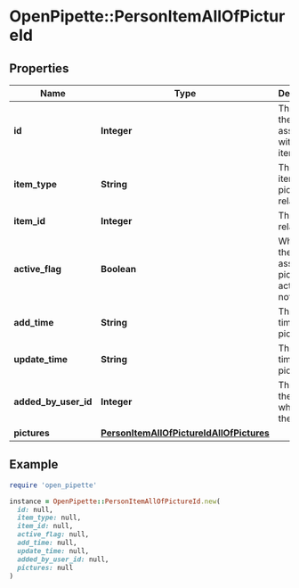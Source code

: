 # OpenPipette::PersonItemAllOfPictureId

## Properties

| Name | Type | Description | Notes |
| ---- | ---- | ----------- | ----- |
| **id** | **Integer** | The ID of the picture associated with the item | [optional] |
| **item_type** | **String** | The type of item the picture is related to | [optional] |
| **item_id** | **Integer** | The ID of related item | [optional] |
| **active_flag** | **Boolean** | Whether the associated picture is active or not | [optional] |
| **add_time** | **String** | The add time of the picture | [optional] |
| **update_time** | **String** | The update time of the picture | [optional] |
| **added_by_user_id** | **Integer** | The ID of the user who added the picture | [optional] |
| **pictures** | [**PersonItemAllOfPictureIdAllOfPictures**](PersonItemAllOfPictureIdAllOfPictures.md) |  | [optional] |

## Example

```ruby
require 'open_pipette'

instance = OpenPipette::PersonItemAllOfPictureId.new(
  id: null,
  item_type: null,
  item_id: null,
  active_flag: null,
  add_time: null,
  update_time: null,
  added_by_user_id: null,
  pictures: null
)
```

